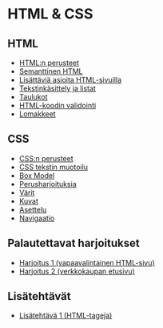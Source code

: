 # HTML & CSS

## HTML

- [ HTML:n perusteet ](./htmlperusteet/index.md)<base target="_blank">
- [ Semanttinen HTML ](./semanttinen/index.md)<base target="_blank">
- [ Lisättäviä asioita HTML-sivuilla](./lisattavat/index.md)<base target="_blank">
- [ Tekstinkäsittely ja listat ](./tekstinkasittely/index.md)<base target="_blank">
- [ Taulukot ](./taulukot/index.md)<base target="_blank">
- [ HTML-koodin validointi ](./validointi/index.md)<base target="_blank">
- [ Lomakkeet ](./lomakkeet/index.md)<base target="_blank">

## CSS

- [CSS:n perusteet](./cssperusteet/index.md)<base target="_blank">
- [CSS tekstin muotoilu](./perusmuotoilua/index.md)<base target="_blank">
- [Box Model](./boxmodel/index.md)<base target="_blank">
- [Perusharjoituksia](./valintaharjoitukset/index.md)<base target="_blank">
- [Värit](./varit/index.md)<base target="_blank">
- [Kuvat](./kuvat/index.md)<base target="_blank">
- [Asettelu](./asettelu/index.md)<base target="_blank">
- [Navigaatio](./navigointi/index.md)<base target="_blank">

## Palautettavat harjoitukset

- [Harjoitus 1 (vapaavalintainen HTML-sivu)](./htmlharjoitus1/index.md)<base target="_blank">
- [Harjoitus 2 (verkkokaupan etusivu)](./harjoitus2/index.md)<base target="_blank">

## Lisätehtävät

- [Lisätehtävä 1 (HTML-tageja)](./lisatehtava1/)<base target="_blank">